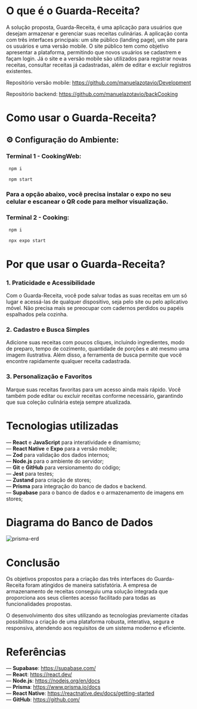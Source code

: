 # O que é o Guarda-Receita?

A solução proposta, Guarda-Receita, é uma aplicação para usuários que desejam armazenar e gerenciar suas receitas culinárias. A aplicação conta com três interfaces principais: um site público (landing page), um site para os usuários e uma versão mobile. O site público tem como objetivo apresentar a plataforma, permitindo que novos usuários se cadastrem e façam login. Já o site e a versão mobile são utilizados para registrar novas receitas, consultar receitas já cadastradas, além de editar e excluir registros existentes.

Repositório versão mobile: https://github.com/manuelazotavio/Development

Repositório backend: https://github.com/manuelazotavio/backCooking

# Como usar o Guarda-Receita?

## ⚙ Configuração do Ambiente:

### Terminal 1 - CookingWeb:
```bash
 npm i 
```
```bash
 npm start
```

### Para a opção abaixo, você precisa instalar o expo no seu celular e escanear o QR code para melhor visualização.

### Terminal 2 - Cooking:
```bash
 npm i
```
```bash
 npx expo start
```

# Por que usar o Guarda-Receita?

### 1. Praticidade e Acessibilidade
Com o Guarda-Receita, você pode salvar todas as suas receitas em um só lugar e acessá-las de qualquer dispositivo, seja pelo site ou pelo aplicativo móvel. Não precisa mais se preocupar com cadernos perdidos ou papéis espalhados pela cozinha.

### 2. Cadastro e Busca Simples
Adicione suas receitas com poucos cliques, incluindo ingredientes, modo de preparo, tempo de cozimento, quantidade de porções e até mesmo uma imagem ilustrativa. Além disso, a ferramenta de busca permite que você encontre rapidamente qualquer receita cadastrada.

### 3. Personalização e Favoritos
Marque suas receitas favoritas para um acesso ainda mais rápido. Você também pode editar ou excluir receitas conforme necessário, garantindo que sua coleção culinária esteja sempre atualizada.

# Tecnologias utilizadas
— **React** e **JavaScript** para interatividade e dinamismo;  
— **React Native** e **Expo** para a versão mobile;  
— **Zod** para validação dos dados internos;   
— **Node.js** para o ambiente do servidor;  
— **Git** e **GitHub** para versionamento do código;  
— **Jest** para testes;  
— **Zustand** para criação de stores;  
— **Prisma** para integração do banco de dados e backend.  
— **Supabase** para o banco de dados e o armazenamento de imagens em stores;  

# Diagrama do Banco de Dados

![prisma-erd](https://github.com/user-attachments/assets/61227c98-3c47-46f6-9201-008688d5c457)

# Conclusão  
Os objetivos propostos para a criação das três interfaces do Guarda-Receita foram atingidos de maneira satisfatória. A empresa de armazenamento de receitas conseguiu uma solução integrada que proporciona aos seus clientes acesso facilitado para todas as funcionalidades propostas.  

O desenvolvimento dos sites utilizando as tecnologias previamente citadas possibilitou a criação de uma plataforma robusta, interativa, segura e responsiva, atendendo aos requisitos de um sistema moderno e eficiente.

# Referências
— **Supabase**: https://supabase.com/  
— **React**: https://react.dev/  
— **Node.js**: https://nodejs.org/en/docs  
— **Prisma**: https://www.prisma.io/docs  
— **React Native**: https://reactnative.dev/docs/getting-started  
— **GitHub**: https://github.com/  

